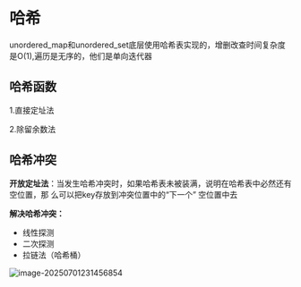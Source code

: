 # 哈希

unordered_map和unordered_set底层使用哈希表实现的，增删改查时间复杂度是O(1),遍历是无序的，他们是单向迭代器

## 哈希函数

1.直接定址法

2.除留余数法

## 哈希冲突

**开放定址法**：当发生哈希冲突时，如果哈希表未被装满，说明在哈希表中必然还有空位置，那
么可以把key存放到冲突位置中的“下一个” 空位置中去

**解决哈希冲突：**

- 线性探测
- 二次探测
- 拉链法（哈希桶）

![image-20250701231456854](C:\Users\LIYUFENG\AppData\Roaming\Typora\typora-user-images\image-20250701231456854.png)
